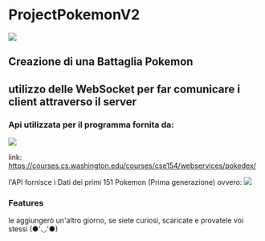 # ProjectPokemonV2

![](https://upload.wikimedia.org/wikipedia/commons/thumb/9/98/International_Pok%C3%A9mon_logo.svg/1200px-International_Pok%C3%A9mon_logo.svg.png)

## Creazione di una Battaglia Pokemon
## utilizzo delle WebSocket per far comunicare i client attraverso il server

### Api utilizzata per il programma fornita da:

![](https://www.cs.washington.edu/images/CSEWordmark_white.svg)

link:
https://courses.cs.washington.edu/courses/cse154/webservices/pokedex/

l'API fornisce i Dati dei primi 151 Pokemon (Prima generazione)
ovvero:
![](https://i.imgur.com/WoehIAH.jpeg)

### Features

le aggiungerò un'altro giorno, se siete curiosi, scaricate e provatele voi stessi (●'◡'●)
